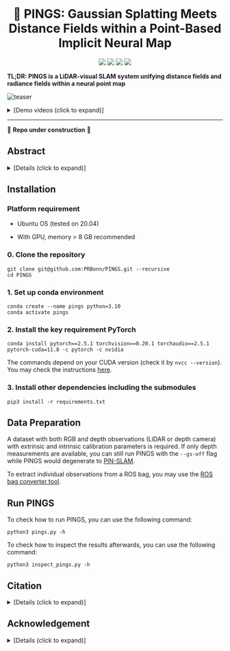 <p align="center">

  <h1 align="center">📌 PINGS: Gaussian Splatting Meets Distance Fields within a Point-Based Implicit Neural Map</h1>

  <p align="center">
    <a href="https://github.com/PRBonn/PINGS#run-pings"><img src="https://img.shields.io/badge/python-3670A0?style=flat-square&logo=python&logoColor=ffdd54" /></a>
    <a href="https://github.com/PRBonn/PINGS#installation"><img src="https://img.shields.io/badge/Linux-FCC624?logo=linux&logoColor=black" /></a>
    <a href="https://www.ipb.uni-bonn.de/wp-content/papercite-data/pdf/pan2025rss.pdf"><img src="https://img.shields.io/badge/Paper-pdf-<COLOR>.svg?style=flat-square" /></a>
    <a href="https://github.com/PRBonn/PINGS/blob/main/LICENSE"><img src="https://img.shields.io/badge/License-MIT-blue.svg?style=flat-square" /></a>
  </p>
</p>

**TL;DR: PINGS is a LiDAR-visual SLAM system unifying distance fields and radiance fields within a neural point map**

![teaser](https://github.com/user-attachments/assets/0ec8b71d-8902-445c-a07c-f9a7e08fb3e2)

<details>
  <summary>[Demo videos (click to expand)]</summary>

| SLAM example 1 | SLAM example 2 | Render from Map |
| :-: | :-: | :-: |
| <video src='https://github.com/user-attachments/assets/4ecc065f-69d0-4e24-bbf2-d9696b8de402'> | <video src='https://github.com/user-attachments/assets/500b8d54-f2eb-4c9a-ab75-bd271df3de88'> | <video src='https://github.com/user-attachments/assets/c11b2011-a1aa-43b2-8508-e407bb686c27'> |

</details>

----

🚧 **Repo under construction** 🚧


## Abstract

<details>
  <summary>[Details (click to expand)]</summary>
Robots require high-fidelity reconstructions of their environment for effective operation. Such scene representations should be both, geometrically accurate and photorealistic to support downstream tasks. While this can be achieved by building distance fields from range sensors and radiance fields from cameras, the scalable incremental mapping of both fields consistently and at the same time with high quality remains challenging. In this paper, we propose a novel map representation that unifies a continuous signed distance field and a Gaussian splatting radiance field within an elastic and compact point-based implicit neural map. By enforcing geometric consistency between these fields, we achieve mutual improvements by exploiting both modalities. We devise a LiDAR-visual SLAM system called PINGS using the proposed map representation and evaluate it on several challenging large-scale datasets. Experimental results demonstrate that PINGS can incrementally build globally consistent distance and radiance fields encoded with a compact set of neural points. Compared to the state-of-the-art methods, PINGS achieves superior photometric and geometric rendering at novel views by leveraging the constraints from the distance field. Furthermore, by utilizing dense photometric cues and multi-view consistency from the radiance field, PINGS produces more accurate distance fields, leading to improved odometry estimation and mesh reconstruction.
</details>


## Installation

### Platform requirement

* Ubuntu OS (tested on 20.04)

* With GPU, memory > 8 GB recommended

### 0. Clone the repository

```
git clone git@github.com:PRBonn/PINGS.git --recursive
cd PINGS
```

### 1. Set up conda environment

```
conda create --name pings python=3.10
conda activate pings
```

### 2. Install the key requirement PyTorch

```
conda install pytorch==2.5.1 torchvision==0.20.1 torchaudio==2.5.1 pytorch-cuda=11.8 -c pytorch -c nvidia
```

The commands depend on your CUDA version (check it by `nvcc --version`). You may check the instructions [here](https://pytorch.org/get-started/previous-versions/).


### 3. Install other dependencies including the submodules

```
pip3 install -r requirements.txt
```

## Data Preparation

A dataset with both RGB and depth observations (LiDAR or depth camera) with extrinsic and intrinsic calibration parameters is required. 
If only depth measurements are available, you can still run PINGS with the `--gs-off` flag while PINGS would degenerate to [PIN-SLAM](https://github.com/PRBonn/PIN_SLAM).

To extract individual observations from a ROS bag, you may use the [ROS bag converter tool](https://github.com/YuePanEdward/rosbag_converter).


## Run PINGS


To check how to run PINGS, you can use the following command:

```
python3 pings.py -h 
```

To check how to inspect the results afterwards, you can use the following command:

```
python3 inspect_pings.py -h 
```

## Citation

<details>
  <summary>[Details (click to expand)]</summary>


If you use PINGS for any academic work, please cite our original [paper](https://www.roboticsproceedings.org/rss21/p040.pdf).

```
@inproceedings{pan2025rss,
author = {Y. Pan and X. Zhong and L. Jin and L. Wiesmann and M. Popovi\'c and J. Behley and C. Stachniss},
title = {{PINGS: Gaussian Splatting Meets Distance Fields within a Point-Based Implicit Neural Map}},
booktitle= {Robotics: Science and Systems (RSS)},
year = {2025},
codeurl = {https://github.com/PRBonn/PINGS},
url = {https://www.ipb.uni-bonn.de/wp-content/papercite-data/pdf/pan2025rss.pdf}
}
```
</details>

## Acknowledgement

<details>
  <summary>[Details (click to expand)]</summary>

PINGS is built on top of our previous work [PIN-SLAM](https://github.com/PRBonn/PIN_SLAM) and we thank the authors for the following works:

* [3DGS](https://github.com/graphdeco-inria/gaussian-splatting)
* [Gaussian Surfels](https://github.com/turandai/gaussian_surfels)
* [2DGS](https://github.com/hbb1/2d-gaussian-splatting)
* [Scaffold-GS](https://github.com/city-super/Scaffold-GS)
* [MonoGS](https://github.com/muskie82/MonoGS)
* [Oxford Spires Dataset](https://github.com/ori-drs/oxford_spires_dataset)

</details>
